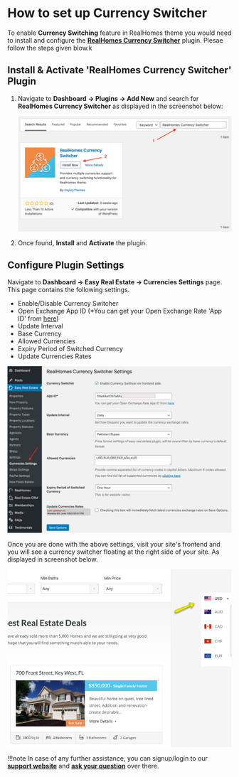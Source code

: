 # How to set up Currency Switcher

To enable **Currency Switching** feature in RealHomes theme you would need to install and configure the **[RealHomes Currency Switcher](https://wordpress.org/plugins/realhomes-currency-switcher/)** plugin. Plesae follow the steps given blow.k

## Install & Activate 'RealHomes Currency Switcher' Plugin

1. Navigate to **Dashboard → Plugins → Add New** and search for **RealHomes Currency Switcher** as displayed in the screenshot below: 
	
	![Install RealHomes Currency Switcher Plugin](images/other-features/search-realhomes-currency-switcher.png)

2. Once found, **Install** and **Activate** the plugin.

## Configure Plugin Settings

Navigate to **Dashboard → Easy Real Estate → Currencies Settings** page. This page contains the following settings.
	
- Enable/Disable Currency Switcher
- Open Exchange App ID (*You can get your Open Exchange Rate 'App ID' from <a href="https://support.openexchangerates.org/article/121-your-app-id" target="_blank">here</a>)
- Update Interval
- Base Currency
- Allowed Currencies
- Expiry Period of Switched Currency
- Update Currencies Rates

![Currencies Settings](images/other-features/realhomes-currency-switcher-settings.png)

Once you are done with the above settings, visit your site's frontend and you will see a currency switcher floating at the right side of your site. As displayed in screenshot below.

![RealHomes Documentation](images/other-features/currency-switcher-frontend.png)

!!!note
	In case of any further assistance, you can signup/login to our **[support website](https://support.inspirythemes.com/login-register/)** and **[ask your question](https://support.inspirythemes.com/ask-question/)** over there.